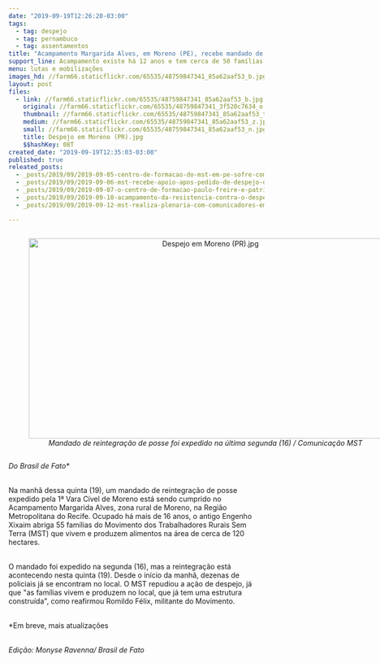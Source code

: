```yaml
---
date: "2019-09-19T12:26:20-03:00"
tags:
  - tag: despejo
  - tag: pernambuco
  - tag: assentamentos
title: "Acampamento Margarida Alves, em Moreno (PE), recebe mandado de despejo"
support_line: Acampamento existe há 12 anos e tem cerca de 50 famílias
menu: lutas e mobilizações
images_hd: //farm66.staticflickr.com/65535/48759847341_85a62aaf53_b.jpg
layout: post
files:
  - link: //farm66.staticflickr.com/65535/48759847341_85a62aaf53_b.jpg
    original: //farm66.staticflickr.com/65535/48759847341_3f520c7634_o.jpg
    thumbnail: //farm66.staticflickr.com/65535/48759847341_85a62aaf53_t.jpg
    medium: //farm66.staticflickr.com/65535/48759847341_85a62aaf53_z.jpg
    small: //farm66.staticflickr.com/65535/48759847341_85a62aaf53_n.jpg
    title: Despejo em Moreno (PR).jpg
    $$hashKey: 08T
created_date: "2019-09-19T12:35:03-03:00"
published: true
releated_posts:
  - _posts/2019/09/2019-09-05-centro-de-formacao-do-mst-em-pe-sofre-com-tentativa-de-despejo.md
  - _posts/2019/09/2019-09-06-mst-recebe-apoio-apos-pedido-de-despejo-do-centro-de-formacao-paulo-freire.md
  - _posts/2019/09/2019-09-07-o-centro-de-formacao-paulo-freire-e-patrimonio-popular.md
  - _posts/2019/09/2019-09-10-acampamento-da-resistencia-contra-o-despejo-centro-de-formacao-paulo-freire.md
  - _posts/2019/09/2019-09-12-mst-realiza-plenaria-com-comunicadores-em-defesa-do-centro-paulo-freire.md

---
```

<div style="text-align:center">
<figure class="image" style="display:inline-block"><img alt="Despejo em Moreno (PR).jpg" height="394" src="//farm66.staticflickr.com/65535/48759847341_85a62aaf53_b.jpg" width="700" />
<figcaption><em>Mandado de reintegra&ccedil;&atilde;o de posse foi expedido na &uacute;ltima segunda (16) / Comunica&ccedil;&atilde;o MST&nbsp;</em></figcaption>
</figure>
</div>

<p><em>Do Brasil de Fato*&nbsp;</em></p>

<p><br />
Na manh&atilde; dessa quinta (19), um mandado de reintegra&ccedil;&atilde;o de posse expedido pela 1&ordf; Vara C&iacute;vel de Moreno est&aacute; sendo cumprido no Acampamento Margarida Alves, zona rural de Moreno, na Regi&atilde;o Metropolitana do Recife. Ocupado h&aacute; mais de 16 anos, o antigo Engenho Xixaim abriga 55 fam&iacute;lias do Movimento dos Trabalhadores Rurais Sem Terra (MST) que vivem e produzem alimentos na &aacute;rea de cerca de 120 hectares.&nbsp;<br />
&nbsp;</p>

<p>O mandado foi expedido na segunda (16), mas a reintegra&ccedil;&atilde;o est&aacute; acontecendo nesta quinta (19). Desde o in&iacute;cio da manh&atilde;, dezenas de policiais j&aacute; se encontram no local. O MST repudiou a a&ccedil;&atilde;o de despejo, j&aacute; que &quot;as fam&iacute;lias vivem e produzem no local, que j&aacute; tem uma estrutura constru&iacute;da&quot;, como reafirmou Romildo F&eacute;lix, militante do Movimento.&nbsp;</p>

<p><br />
*Em breve, mais atualiza&ccedil;&otilde;es</p>

<p><br />
<em>Edi&ccedil;&atilde;o: Monyse Ravenna/ Brasil de Fato</em></p>
